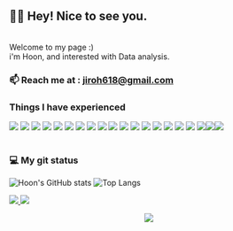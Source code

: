 
<h2>🤟🏻 Hey! Nice to see you. </h2> 
<br>
Welcome to my page :) <br>
i'm Hoon, and interested with Data analysis.

### 📫  Reach me at : jiroh618@gmail.com

<h3>Things I have experienced </h3>  
<img src="https://img.shields.io/badge/Python-3776AB?style=flat-square&logo=Python&logoColor=white"/> </a>
<img src="https://img.shields.io/badge/Java-007396?style=flat-square&logo=Java&logoColor=white"/> 
 <img src="https://img.shields.io/badge/Oracle-F80000?style=flat-square&logo=Oracle&logoColor=white"/> <img src="https://img.shields.io/badge/MongoDB-47A248?style=flat-square&logo=MongoDB&logoColor=white"/> <img src="https://img.shields.io/badge/HTML5-E34F26?style=flat-square&logo=HTML5&logoColor=white"/> <img src="https://img.shields.io/badge/Javascript-F7DF1E?style=flat-square&logo=Javascript&logoColor=white"/> <img src="https://img.shields.io/badge/CSS3-1572B6?style=flat-square&logo=CSS3&logoColor=white"/> <img src="https://img.shields.io/badge/jQuery-1572B6?style=flat-square&logo=jQuery&logoColor=white"/> <img src="https://img.shields.io/badge/Vue.js-4FC08D?style=flat-square&logo=Vue.js&logoColor=white"/> <img src="https://img.shields.io/badge/Bootstrap-7952B3?style=flat-square&logo=Bootstrap&logoColor=white"/> <img src="https://img.shields.io/badge/NumPy-013243?style=flat-square&logo=NumPy&logoColor=white"/> <img src="https://img.shields.io/badge/pandas-150458?style=flat-square&logo=pandas&logoColor=white"/> <img src="https://img.shields.io/badge/PyTorch-EE4C2C?style=flat-square&logo=PyTorch&logoColor=white"/> <img src="https://img.shields.io/badge/Keras-D00000?style=flat-square&logo=Keras&logoColor=white"/> <img src="https://img.shields.io/badge/PyCharm-000000?style=flat-square&logo=PyCharm&logoColor=white"/> <img src="https://img.shields.io/badge/Git-F05032?style=flat-square&logo=Git&logoColor=white"/> <img src="https://img.shields.io/badge/Jupyter-F37626?style=flat-square&logo=Jupyter&logoColor=white"/> <img src="https://img.shields.io/badge/Eclipse-2C2255?style=flat-square&logo=Eclipse&logoColor=white"/><img src="https://img.shields.io/badge/Colab-F9AB00?style=flat-square&logo=GoogleColab&logoColor=white"/><img src="https://img.shields.io/badge/AWS-232F3E?style=flat-square&logo=AmazonAWS&logoColor=white"/>
<br>
<br>

<h3>  💻 My git status</h3>

![Hoon's GitHub stats](https://github-readme-stats.vercel.app/api?username=jiroh1&theme=great-gatsby&show_icons=true)  ![Top Langs](https://github-readme-stats.vercel.app/api/top-langs/?username=jiroh1&langs_count=3&theme=great-gatsby)

<a href="https://github.com/jiroh1/Playdata_project.git">
 <img  src="https://github-readme-stats.vercel.app/api/pin/?username=jiroh1&repo=playdata_project&theme=great-gatsby" />
</a> <a href="https://github.com/jiroh1/pythonpractice.git">
  <img  src="https://github-readme-stats.vercel.app/api/pin/?username=jiroh1&repo=pythonpractice&theme=great-gatsby" />
</a>


<br>
<p align="center">
  <a href="https://hits.seeyoufarm.com"><img src="https://hits.seeyoufarm.com/api/count/incr/badge.svg?url=https%3A%2F%2Fgithub.com%2Fwookyoungkim&count_bg=%23ED6DA3&title_bg=%2386757E&icon=github.svg&icon_color=%23E1DEDE&title=hits&edge_flat=false"/></a>
</p>
